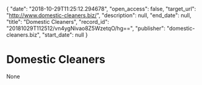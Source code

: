{
  "date": "2018-10-29T11:25:12.294678", 
  "open_access": false, 
  "target_url": "http://www.domestic-cleaners.biz/", 
  "description": null, 
  "end_date": null, 
  "title": "Domestic Cleaners", 
  "record_id": "20181029T112512/vn4ygNivao8Z5WzetqO/hg==", 
  "publisher": "domestic-cleaners.biz", 
  "start_date": null
}

# Domestic Cleaners

None